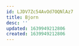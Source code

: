 ```yaml
---
id: LJDV7Zc54AvOd7OQNlAz7
title: Bjorn
desc: ''
updated: 1639949212806
created: 1639949212806
---
```


